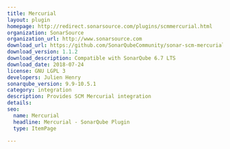 ```yaml
---
title: Mercurial
layout: plugin
homepage: http://redirect.sonarsource.com/plugins/scmmercurial.html
organization: SonarSource
organization_url: http://www.sonarsource.com
download_url: https://github.com/SonarQubeCommunity/sonar-scm-mercurial/releases/download/1.1.2/sonar-scm-mercurial-plugin-1.1.2.jar
download_version: 1.1.2
download_description: Compatible with SonarQube 6.7 LTS
download_date: 2018-07-24
license: GNU LGPL 3
developers: Julien Henry
sonarqube_version: 9.9-10.5.1
category: integration
description: Provides SCM Mercurial integration
details: 
seo:
  name: Mercurial
  headline: Mercurial - SonarQube Plugin
  type: ItemPage

---
```

